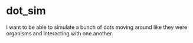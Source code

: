 # dot_sim
I want to be able to simulate a bunch of dots moving around like they were organisms and interacting with one another.
